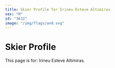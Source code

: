 ```yaml
---
title: Skier Profile for Irineu Esteve Altimiras
sex: "M"
id: "3632"
image: "/img/flags/and.svg" 
---
```


# Skier Profile

This page is for: Irineu Esteve Altimiras.
    